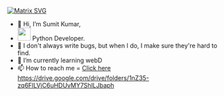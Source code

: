 [![Matrix SVG](https://raw.githubusercontent.com/rodrigograca31/rodrigograca31/master/matrix.svg)](https://www.youtube.com/watch?v=dQw4w9WgXcQ)
- 👋 Hi, I’m Sumit Kumar,
- <img src="https://media.giphy.com/media/WUlplcMpOCEmTGBtBW/giphy.gif" width="30"> Python Developer.
- 👀 I don't always write bugs, but when I do, I make sure they're hard to find.
- 🌱 I’m currently learning webD
- 📫 How to reach me = [Click here](https://www.linkedin.com/in/sumit-kumar-06b022213/)
https://drive.google.com/drive/folders/1nZ35-zq6FlLVjC6uHDUvMY7ShlLJbaph